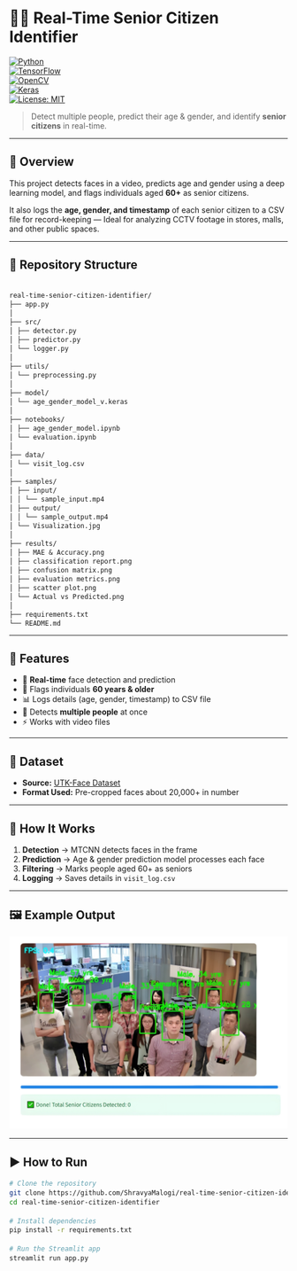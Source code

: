 # 👴👵 Real-Time Senior Citizen Identifier  

[![Python](https://img.shields.io/badge/Python-3.x-blue)](https://www.python.org/)  
[![TensorFlow](https://img.shields.io/badge/TensorFlow-2.x-orange)](https://www.tensorflow.org/)  
[![OpenCV](https://img.shields.io/badge/OpenCV-Computer%20Vision-green)](https://opencv.org/)  
[![Keras](https://img.shields.io/badge/Keras-Deep%20Learning-red)](https://keras.io/)           
[![License: MIT](https://img.shields.io/badge/License-MIT-yellow.svg)](https://opensource.org/licenses/MIT)  

> Detect multiple people, predict their age & gender, and identify **senior citizens** in real-time.  

---

## 📌 Overview  
This project detects faces in a video, predicts age and gender using a deep learning model, and flags individuals aged **60+** as senior citizens.  

It also logs the **age, gender, and timestamp** of each senior citizen to a CSV file for record-keeping — Ideal for analyzing CCTV footage in stores, malls, and other public spaces.

---

## 📂 Repository Structure

```

real-time-senior-citizen-identifier/
├── app.py
│
├── src/
│ ├── detector.py
│ ├── predictor.py
│ └── logger.py
│
├── utils/
│ └── preprocessing.py
│
├── model/
│ └── age_gender_model_v.keras
│
├── notebooks/
│ ├── age_gender_model.ipynb
│ └── evaluation.ipynb
│
├── data/
│ └── visit_log.csv
│
├── samples/
│ ├── input/
│ │ └── sample_input.mp4
│ ├── output/
│ │ └── sample_output.mp4
│ └── Visualization.jpg
│
├── results/
│ ├── MAE & Accuracy.png
│ ├── classification report.png
│ ├── confusion matrix.png
│ ├── evaluation metrics.png
│ ├── scatter plot.png
│ └── Actual vs Predicted.png
│
├── requirements.txt
└── README.md

```

---

## 🚀 Features  
- 🎥 **Real-time** face detection and prediction  
- 🧓 Flags individuals **60 years & older**  
- 📊 Logs details (age, gender, timestamp) to CSV file 
- 👥 Detects **multiple people** at once  
- ⚡ Works with video files

---

## 📂 Dataset  
- **Source:** [UTK-Face Dataset](https://www.kaggle.com/datasets/jangedoo/utkface-new)  
- **Format Used:** Pre-cropped faces about 20,000+ in number  

---

## 📜 How It Works  
1. **Detection** → MTCNN detects faces in the frame  
2. **Prediction** → Age & gender prediction model processes each face  
3. **Filtering** → Marks people aged 60+ as seniors  
4. **Logging** → Saves details in `visit_log.csv`  

---

## 🖼 Example Output  

<img src="/samples/Visualization.jpg" alt="Sample Output" width="1200"/>

---

## ▶️ How to Run  
```bash
# Clone the repository
git clone https://github.com/ShravyaMalogi/real-time-senior-citizen-identifier.git
cd real-time-senior-citizen-identifier

# Install dependencies
pip install -r requirements.txt

# Run the Streamlit app
streamlit run app.py

